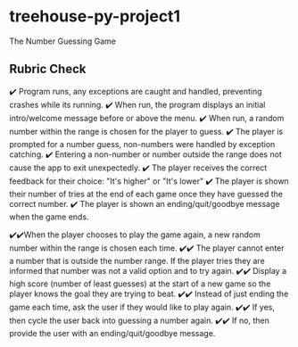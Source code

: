 # treehouse-py-project1
The Number Guessing Game

## Rubric Check

:heavy_check_mark: Program runs, any exceptions are caught and handled, preventing crashes while its running.
:heavy_check_mark: When run, the program displays an initial intro/welcome message before or above the menu.
:heavy_check_mark: When run, a random number within the range is chosen for the player to guess.
:heavy_check_mark: The player is prompted for a number guess, non-numbers were handled by exception catching.
:heavy_check_mark: Entering a non-number or number outside the range does not cause the app to exit unexpectedly.
:heavy_check_mark: The player receives the correct feedback for their choice: "It's higher" or "It's lower"
:heavy_check_mark: The player is shown their number of tries at the end of each game once they have guessed the correct number.
:heavy_check_mark: The player is shown an ending/quit/goodbye message when the game ends.

:heavy_check_mark::heavy_check_mark:When the player chooses to play the game again, a new random number within the range is chosen each time.
:heavy_check_mark::heavy_check_mark: The player cannot enter a number that is outside the number range. If the player tries they are informed that number was not a valid option and to try again.
:heavy_check_mark::heavy_check_mark: Display a high score (number of least guesses) at the start of a new game so the player knows the goal they are trying to beat.
:heavy_check_mark::heavy_check_mark: Instead of just ending the game each time, ask the user if they would like to play again.
:heavy_check_mark::heavy_check_mark: If yes, then cycle the user back into guessing a number again.
:heavy_check_mark::heavy_check_mark: If no, then provide the user with an ending/quit/goodbye message.
